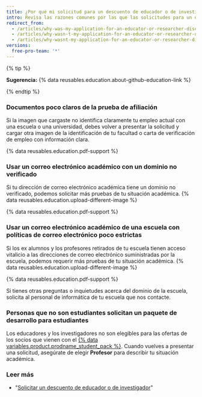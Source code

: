 ```yaml
---
title: ¿Por qué mi solicitud para un descuento de educador o de investigador no se aprobó?
intro: Revisa las razones comunes por las que las solicitudes para un descuento de educador o de investigador no se aprueban y lee las sugerencias para volver a solicitarlo con éxito.
redirect_from:
  - /articles/why-was-my-application-for-an-educator-or-researcher-discount-denied/
  - /articles/why-wasn-t-my-application-for-an-educator-or-researcher-discount-approved
  - /articles/why-wasnt-my-application-for-an-educator-or-researcher-discount-approved
versions:
  free-pro-team: '*'
---
```


{% tip %}

**Sugerencia:** {% data reusables.education.about-github-education-link %}

{% endtip %}

### Documentos poco claros de la prueba de afiliación

Si la imagen que cargaste no identifica claramente tu empleo actual con una escuela o una universidad, debes volver a presentar la solicitud y cargar otra imagen de la identificación de tu facultad o carta de verificación de empleo con información clara.

{% data reusables.education.pdf-support %}

### Usar un correo electrónico académico con un dominio no verificado

Si tu dirección de correo electrónico académica tiene un dominio no verificado, podemos solicitar más pruebas de tu situación académica. {% data reusables.education.upload-different-image %}

{% data reusables.education.pdf-support %}

### Usar un correo electrónico académico de una escuela con políticas de correo electrónico poco estrictas

Si los ex alumnos y los profesores retirados de tu escuela tienen acceso vitalicio a las direcciones de correo electrónico suministradas por la escuela, podemos requerir más pruebas de tu situación académica. {% data reusables.education.upload-different-image %}

{% data reusables.education.pdf-support %}

Si tienes otras preguntas o inquietudes acerca del dominio de la escuela, solicita al personal de informática de tu escuela que nos contacte.

### Personas que no son estudiantes solicitan un paquete de desarrollo para estudiantes

Los educadores y los investigadores no son elegibles para las ofertas de los socios que vienen con el [{% data variables.product.prodname_student_pack %}](https://education.github.com/pack). Cuando vuelves a presentar una solicitud, asegúrate de elegir **Profesor** para describir tu situación académica.

### Leer más

- "[Solicitar un descuento de educador o de investigador](/articles/applying-for-an-educator-or-researcher-discount)"
